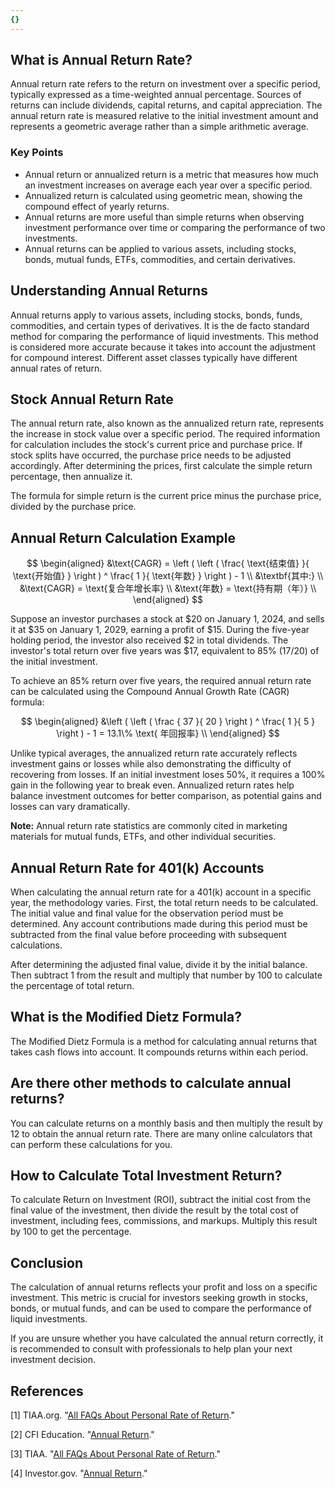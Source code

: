 ```yaml
---
{}
---
```


## What is Annual Return Rate?

Annual return rate refers to the return on investment over a specific period, typically expressed as a time-weighted annual percentage. Sources of returns can include dividends, capital returns, and capital appreciation. The annual return rate is measured relative to the initial investment amount and represents a geometric average rather than a simple arithmetic average.

### Key Points

- Annual return or annualized return is a metric that measures how much an investment increases on average each year over a specific period.
- Annualized return is calculated using geometric mean, showing the compound effect of yearly returns.
- Annual returns are more useful than simple returns when observing investment performance over time or comparing the performance of two investments.
- Annual returns can be applied to various assets, including stocks, bonds, mutual funds, ETFs, commodities, and certain derivatives.

## Understanding Annual Returns

Annual returns apply to various assets, including stocks, bonds, funds, commodities, and certain types of derivatives. It is the de facto standard method for comparing the performance of liquid investments. This method is considered more accurate because it takes into account the adjustment for compound interest. Different asset classes typically have different annual rates of return.

## Stock Annual Return Rate

The annual return rate, also known as the annualized return rate, represents the increase in stock value over a specific period. The required information for calculation includes the stock's current price and purchase price. If stock splits have occurred, the purchase price needs to be adjusted accordingly. After determining the prices, first calculate the simple return percentage, then annualize it.

The formula for simple return is the current price minus the purchase price, divided by the purchase price.

## Annual Return Calculation Example

$$ \begin{aligned} &\text{CAGR} = \left ( \left ( \frac{ \text{结束值} }{ \text{开始值} } \right ) ^ \frac{ 1 }{ \text{年数} } \right ) - 1 \\ &\textbf{其中:} \\ &\text{CAGR} = \text{复合年增长率} \\ &\text{年数} = \text{持有期（年）} \\ \end{aligned} $$

Suppose an investor purchases a stock at $20 on January 1, 2024, and sells it at $35 on January 1, 2029, earning a profit of $15. During the five-year holding period, the investor also received $2 in total dividends. The investor's total return over five years was $17, equivalent to 85% (17/20) of the initial investment.

To achieve an 85% return over five years, the required annual return rate can be calculated using the Compound Annual Growth Rate (CAGR) formula:

$$ \begin{aligned} &\left ( \left ( \frac { 37 }{ 20 } \right ) ^ \frac{ 1 }{ 5 } \right ) - 1 = 13.1\% \text{ 年回报率} \\ \end{aligned} $$

Unlike typical averages, the annualized return rate accurately reflects investment gains or losses while also demonstrating the difficulty of recovering from losses. If an initial investment loses 50%, it requires a 100% gain in the following year to break even. Annualized return rates help balance investment outcomes for better comparison, as potential gains and losses can vary dramatically.

**Note:** Annual return rate statistics are commonly cited in marketing materials for mutual funds, ETFs, and other individual securities.

## Annual Return Rate for 401(k) Accounts

When calculating the annual return rate for a 401(k) account in a specific year, the methodology varies. First, the total return needs to be calculated. The initial value and final value for the observation period must be determined. Any account contributions made during this period must be subtracted from the final value before proceeding with subsequent calculations.

After determining the adjusted final value, divide it by the initial balance. Then subtract 1 from the result and multiply that number by 100 to calculate the percentage of total return.

## What is the Modified Dietz Formula?

The Modified Dietz Formula is a method for calculating annual returns that takes cash flows into account. It compounds returns within each period.

## Are there other methods to calculate annual returns?

You can calculate returns on a monthly basis and then multiply the result by 12 to obtain the annual return rate. There are many online calculators that can perform these calculations for you.

## How to Calculate Total Investment Return?

To calculate Return on Investment (ROI), subtract the initial cost from the final value of the investment, then divide the result by the total cost of investment, including fees, commissions, and markups. Multiply this result by 100 to get the percentage.

## Conclusion

The calculation of annual returns reflects your profit and loss on a specific investment. This metric is crucial for investors seeking growth in stocks, bonds, or mutual funds, and can be used to compare the performance of liquid investments.

If you are unsure whether you have calculated the annual return correctly, it is recommended to consult with professionals to help plan your next investment decision.

## References

[1] TIAA.org. "[All FAQs About Personal Rate of Return](https://www.tiaa.org/public/support/faqs/personal-rate-of-return)."

[2] CFI Education. "[Annual Return](https://corporatefinanceinstitute.com/resources/career-map/sell-side/capital-markets/annual-return/)."

[3] TIAA. "[All FAQs About Personal Rate of Return](https://www.tiaa.org/public/support/faqs/personal-rate-of-return)."

[4] Investor.gov. "[Annual Return](https://www.investor.gov/introduction-investing/investing-basics/glossary/annual-return)."